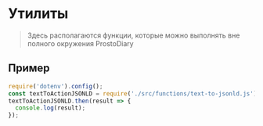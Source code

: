 # Утилиты
> Здесь располагаются функции, которые можно выполнять вне полного окружения ProstoDiary

## Пример
```js
require('dotenv').config();
const textToActionJSONLD = require('./src/functions/text-to-jsonld.js');
textToActionJSONLD.then(result => {
  console.log(result);
});
```

